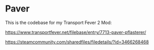 # Paver

This is the codebase for my Transport Fever 2 Mod: 

https://www.transportfever.net/filebase/entry/7713-paver-pflasterer/

https://steamcommunity.com/sharedfiles/filedetails/?id=3466268468
